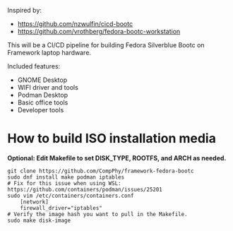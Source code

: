 Inspired by:
* https://github.com/nzwulfin/cicd-bootc
* https://github.com/vrothberg/fedora-bootc-workstation

This will be a CI/CD pipeline for building Fedora Silverblue Bootc on Framework laptop hardware.

Included features:
* GNOME Desktop
* WIFI driver and tools
* Podman Desktop
* Basic office tools
* Developer tools

How to build ISO installation media
============================
**Optional:  Edit Makefile to set DISK_TYPE, ROOTFS, and ARCH as needed.**

```
git clone https://github.com/CompPhy/framework-fedora-bootc
sudo dnf install make podman iptables
# Fix for this issue when using WSL:  https://github.com/containers/podman/issues/25201
sudo vim /etc/containers/containers.conf
    [network]
    firewall_driver="iptables"
# Verify the image hash you want to pull in the Makefile.
sudo make disk-image
```
